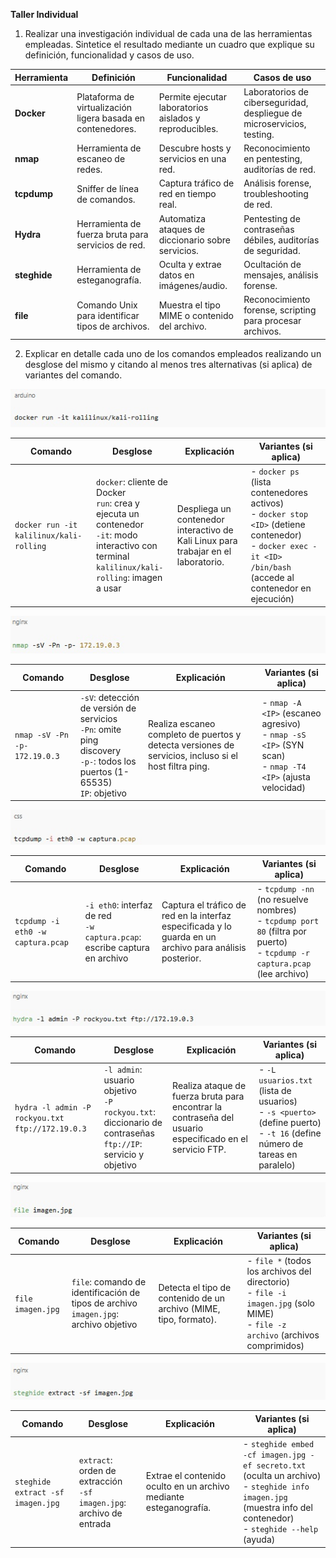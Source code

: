 **Taller Individual**

1. Realizar una investigación individual de cada una de las herramientas empleadas. Sintetice el resultado mediante un cuadro que explique su definición, funcionalidad y casos de uso.

| Herramienta | Definición | Funcionalidad | Casos de uso |
|-------------|------------|----------------|--------------|
| **Docker** | Plataforma de virtualización ligera basada en contenedores. | Permite ejecutar laboratorios aislados y reproducibles. | Laboratorios de ciberseguridad, despliegue de microservicios, testing. |
| **nmap** | Herramienta de escaneo de redes. | Descubre hosts y servicios en una red. | Reconocimiento en pentesting, auditorías de red. |
| **tcpdump** | Sniffer de línea de comandos. | Captura tráfico de red en tiempo real. | Análisis forense, troubleshooting de red. |
| **Hydra** | Herramienta de fuerza bruta para servicios de red. | Automatiza ataques de diccionario sobre servicios. | Pentesting de contraseñas débiles, auditorías de seguridad. |
| **steghide** | Herramienta de esteganografía. | Oculta y extrae datos en imágenes/audio. | Ocultación de mensajes, análisis forense. |
| **file** | Comando Unix para identificar tipos de archivos. | Muestra el tipo MIME o contenido del archivo. | Reconocimiento forense, scripting para procesar archivos. |

2. Explicar en detalle cada uno de los comandos empleados realizando un desglose del mismo y citando al menos tres alternativas (si aplica) de variantes del comando.

![Descripción](Imagenes/Imagen%201.jpg)

| Comando | Desglose | Explicación | Variantes (si aplica) |
|---------|----------|-------------|-----------------------|
| `docker run -it kalilinux/kali-rolling` | `docker`: cliente de Docker <br>`run`: crea y ejecuta un contenedor <br>`-it`: modo interactivo con terminal <br>`kalilinux/kali-rolling`: imagen a usar | Despliega un contenedor interactivo de Kali Linux para trabajar en el laboratorio. | - `docker ps` (lista contenedores activos) <br> - `docker stop <ID>` (detiene contenedor) <br> - `docker exec -it <ID> /bin/bash` (accede al contenedor en ejecución) |

![Descripción](Imagenes/Imagen%202.jpg)

| Comando | Desglose | Explicación | Variantes (si aplica) |
|---------|----------|-------------|-----------------------|
| `nmap -sV -Pn -p- 172.19.0.3` | `-sV`: detección de versión de servicios <br>`-Pn`: omite ping discovery <br>`-p-`: todos los puertos (1-65535) <br>`IP`: objetivo | Realiza escaneo completo de puertos y detecta versiones de servicios, incluso si el host filtra ping. | - `nmap -A <IP>` (escaneo agresivo) <br> - `nmap -sS <IP>` (SYN scan) <br> - `nmap -T4 <IP>` (ajusta velocidad) |

![Descripción](Imagenes/Imagen%203.jpg)

| Comando | Desglose | Explicación | Variantes (si aplica) |
|---------|----------|-------------|-----------------------|
| `tcpdump -i eth0 -w captura.pcap` | `-i eth0`: interfaz de red <br>`-w captura.pcap`: escribe captura en archivo | Captura el tráfico de red en la interfaz especificada y lo guarda en un archivo para análisis posterior. | - `tcpdump -nn` (no resuelve nombres) <br> - `tcpdump port 80` (filtra por puerto) <br> - `tcpdump -r captura.pcap` (lee archivo) |

![Descripción](Imagenes/Imagen%204.jpg)

| Comando | Desglose | Explicación | Variantes (si aplica) |
|---------|----------|-------------|-----------------------|
| `hydra -l admin -P rockyou.txt ftp://172.19.0.3` | `-l admin`: usuario objetivo <br>`-P rockyou.txt`: diccionario de contraseñas <br>`ftp://IP`: servicio y objetivo | Realiza ataque de fuerza bruta para encontrar la contraseña del usuario especificado en el servicio FTP. | - `-L usuarios.txt` (lista de usuarios) <br> - `-s <puerto>` (define puerto) <br> - `-t 16` (define número de tareas en paralelo) |

![Descripción](Imagenes/Imagen%205.jpg)

| Comando | Desglose | Explicación | Variantes (si aplica) |
|---------|----------|-------------|-----------------------|
| `file imagen.jpg` | `file`: comando de identificación de tipos de archivo <br>`imagen.jpg`: archivo objetivo | Detecta el tipo de contenido de un archivo (MIME, tipo, formato). | - `file *` (todos los archivos del directorio) <br> - `file -i imagen.jpg` (solo MIME) <br> - `file -z archivo` (archivos comprimidos) |

![Descripción](Imagenes/Imagen%206.jpg)

| Comando | Desglose | Explicación | Variantes (si aplica) |
|---------|----------|-------------|-----------------------|
| `steghide extract -sf imagen.jpg` | `extract`: orden de extracción <br>`-sf imagen.jpg`: archivo de entrada | Extrae el contenido oculto en un archivo mediante esteganografía. | - `steghide embed -cf imagen.jpg -ef secreto.txt` (oculta un archivo) <br> - `steghide info imagen.jpg` (muestra info del contenedor) <br> - `steghide --help` (ayuda) |
